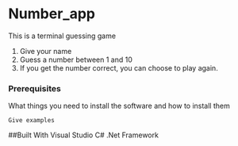# Number_app

This is a terminal guessing game
1. Give your name
2. Guess a number between 1 and 10
3. If you get the number correct, you can choose to play again.

### Prerequisites

What things you need to install the software and how to install them

```
Give examples
```
##Built With
Visual Studio
C#
.Net Framework
